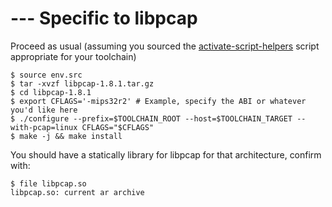 # --- Specific to libpcap

Proceed as usual (assuming you sourced the [activate-script-helpers](https://github.com/mzpqnxow/gdb-static-cross/tree/master/activate-script-helpers) script appropriate for your toolchain)

```
$ source env.src
$ tar -xvzf libpcap-1.8.1.tar.gz
$ cd libpcap-1.8.1
$ export CFLAGS='-mips32r2' # Example, specify the ABI or whatever you'd like here
$ ./configure --prefix=$TOOLCHAIN_ROOT --host=$TOOLCHAIN_TARGET --with-pcap=linux CFLAGS="$CFLAGS"
$ make -j && make install
```

You should have a statically library for libpcap for that architecture, confirm with:

```
$ file libpcap.so
libpcap.so: current ar archive
```
